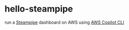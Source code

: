 # hello-steampipe

run a [Steampipe](https://steampipe.io) dashboard on AWS using [AWS Copilot CLI](https://aws.github.io/copilot-cli/)
